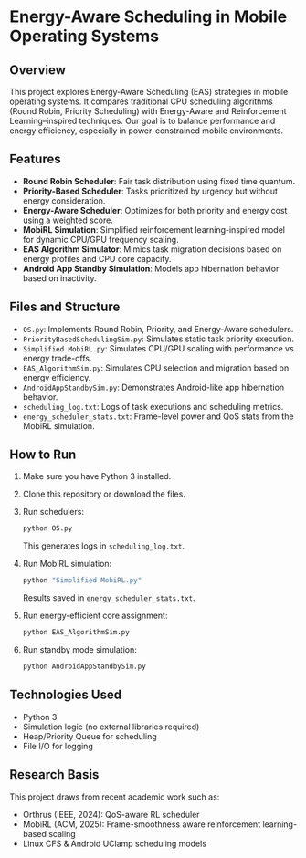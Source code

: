 # Energy-Aware Scheduling in Mobile Operating Systems

## Overview

This project explores Energy-Aware Scheduling (EAS) strategies in mobile operating systems. It compares traditional CPU scheduling algorithms (Round Robin, Priority Scheduling) with Energy-Aware and Reinforcement Learning–inspired techniques. Our goal is to balance performance and energy efficiency, especially in power-constrained mobile environments.

## Features

- **Round Robin Scheduler**: Fair task distribution using fixed time quantum.
- **Priority-Based Scheduler**: Tasks prioritized by urgency but without energy consideration.
- **Energy-Aware Scheduler**: Optimizes for both priority and energy cost using a weighted score.
- **MobiRL Simulation**: Simplified reinforcement learning-inspired model for dynamic CPU/GPU frequency scaling.
- **EAS Algorithm Simulator**: Mimics task migration decisions based on energy profiles and CPU core capacity.
- **Android App Standby Simulation**: Models app hibernation behavior based on inactivity.

## Files and Structure

- `OS.py`: Implements Round Robin, Priority, and Energy-Aware schedulers.
- `PriorityBasedSchedulingSim.py`: Simulates static task priority execution.
- `Simplified MobiRL.py`: Simulates CPU/GPU scaling with performance vs. energy trade-offs.
- `EAS_AlgorithmSim.py`: Simulates CPU selection and migration based on energy efficiency.
- `AndroidAppStandbySim.py`: Demonstrates Android-like app hibernation behavior.
- `scheduling_log.txt`: Logs of task executions and scheduling metrics.
- `energy_scheduler_stats.txt`: Frame-level power and QoS stats from the MobiRL simulation.

## How to Run

1. Make sure you have Python 3 installed.
2. Clone this repository or download the files.
3. Run schedulers:
    ```bash
    python OS.py
    ```
    This generates logs in `scheduling_log.txt`.

4. Run MobiRL simulation:
    ```bash
    python "Simplified MobiRL.py"
    ```
    Results saved in `energy_scheduler_stats.txt`.

5. Run energy-efficient core assignment:
    ```bash
    python EAS_AlgorithmSim.py
    ```

6. Run standby mode simulation:
    ```bash
    python AndroidAppStandbySim.py
    ```

## Technologies Used

- Python 3
- Simulation logic (no external libraries required)
- Heap/Priority Queue for scheduling
- File I/O for logging

## Research Basis

This project draws from recent academic work such as:
- Orthrus (IEEE, 2024): QoS-aware RL scheduler
- MobiRL (ACM, 2025): Frame-smoothness aware reinforcement learning-based scaling
- Linux CFS & Android UClamp scheduling models

